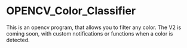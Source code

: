 # OPENCV_Color_Classifier
This is an opencv program, that allows you to filter any color. The V2 is coming soon, with custom notifications or functions when a color is detected.

